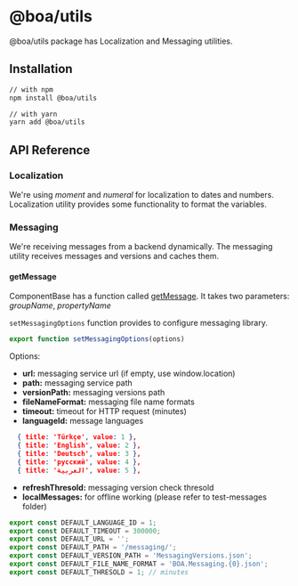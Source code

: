 # @boa/utils

@boa/utils package has Localization and Messaging utilities.

## Installation


```sh
// with npm
npm install @boa/utils

// with yarn
yarn add @boa/utils
```

## API Reference

### Localization

We're using *moment* and *numeral* for localization to dates and numbers. Localization utility provides some functionality to format the variables.

### Messaging

We're receiving messages from a backend dynamically. The messaging utility receives messages and versions and caches them.

#### getMessage
ComponentBase has a function called [getMessage](https://github.com/kuveytturk/boa/blob/monorepo/packages/base/src/ComponentBase/index.js#L81). It takes two parameters: *groupName*, *propertyName*


```setMessagingOptions``` function provides to configure messaging library.

```js
export function setMessagingOptions(options)
````

Options:
- **url:** messaging service url (if empty, use window.location)
- **path:** messaging service path 
- **versionPath:** messaging versions path
- **fileNameFormat:** messaging file name formats
- **timeout:** timeout for HTTP request (minutes)
- **languageId:** message languages
```json
  { title: 'Türkçe', value: 1 },
  { title: 'English', value: 2 },
  { title: 'Deutsch', value: 3 },
  { title: 'русский', value: 4 },
  { title: 'العربية', value: 5 },
```
- **refreshThresold:** messaging version check thresold
- **localMessages:** for offline working (please refer to test-messages folder)



```js
export const DEFAULT_LANGUAGE_ID = 1;
export const DEFAULT_TIMEOUT = 300000;
export const DEFAULT_URL = '';
export const DEFAULT_PATH = '/messaging/';
export const DEFAULT_VERSION_PATH = 'MessagingVersions.json';
export const DEFAULT_FILE_NAME_FORMAT = 'BOA.Messaging.{0}.json';
export const DEFAULT_THRESOLD = 1; // minutes
```
